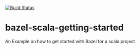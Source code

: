[![Build Status](https://travis-ci.org/ittaiz/bazel-scala-getting-started.svg?branch=master)](https://travis-ci.org/ittaiz/bazel-scala-getting-started)
# bazel-scala-getting-started
An Example on how to get started with Bazel for a scala project
